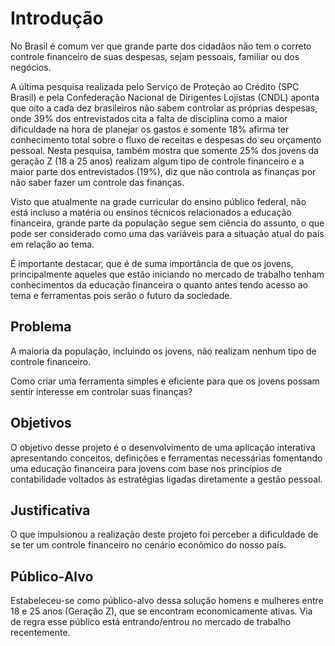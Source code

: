 # Introdução

No Brasil é comum ver que grande parte dos cidadãos não tem o correto controle financeiro de suas despesas, sejam pessoais, familiar ou dos negócios.  

A última pesquisa realizada pelo Serviço de Proteção ao Crédito (SPC Brasil) e pela Confederação Nacional de Dirigentes Lojistas (CNDL) aponta que oito a cada dez brasileiros não sabem controlar as próprias despesas, onde 39% dos entrevistados cita a falta de disciplina como a maior dificuldade na hora de planejar os gastos e somente 18% afirma ter conhecimento total sobre o fluxo de receitas e despesas do seu orçamento pessoal. Nesta pesquisa, também mostra que somente 25% dos jovens da geração Z (18 a 25 anos) realizam algum tipo de controle financeiro e a maior parte dos entrevistados (19%), diz que não controla as finanças por não saber fazer um controle das finanças. 

Visto que atualmente na grade curricular do ensino público federal, não está incluso a matéria ou ensinos técnicos relacionados a educação financeira, grande parte da população segue sem ciência do assunto, o que pode ser considerado como uma das variáveis para a situação atual do país em relação ao tema. 

É importante destacar, que é de suma importância de que os jovens, principalmente aqueles que estão iniciando no mercado de trabalho tenham conhecimentos da educação financeira o quanto antes tendo acesso ao tema e ferramentas pois serão o futuro da sociedade.

## Problema
A maioria da população, incluindo os jovens, não realizam nenhum tipo de controle financeiro.  

Como criar uma ferramenta simples e eficiente para que os jovens possam sentir interesse em controlar suas finanças?

## Objetivos

O objetivo desse projeto é o desenvolvimento de uma aplicação interativa apresentando conceitos, definições e ferramentas necessárias fomentando uma educação financeira para jovens com base nos princípios de contabilidade voltados às estratégias ligadas diretamente a gestão pessoal. 

## Justificativa

O que impulsionou a realização deste projeto foi perceber a dificuldade de se ter um controle financeiro no cenário econômico do nosso país. 

## Público-Alvo

Estabeleceu-se como público-alvo dessa solução homens e mulheres entre 18 e 25 anos (Geração Z), que se encontram economicamente ativas. Via de regra esse público está entrando/entrou no mercado de trabalho recentemente. 

